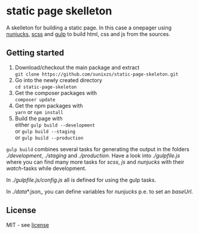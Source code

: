 # static page skelleton

A skelleton for building a static page. In this case a onepager using [nunjucks][1], [scss][2] and [gulp][3] to build html, css and js from the sources.

## Getting started

1. Download/checkout the main package and extract  
`git clone https://github.com/sunixzs/static-page-skeleton.git`
1. Go into the newly created directory  
`cd static-page-skeleton`
1. Get the composer packages with  
`composer update`
1. Get the npm packages with  
`yarn` or `npm install`
1. Build the page with  
either `gulp build --development`  
or `gulp build --staging`  
or `gulp build --production`

`gulp build` combines several tasks for generating the output in the folders _./development_, _./staging_ and _./production_. Have a look into _./gulpfile.js_ where you can find many more tasks for _scss_, _js_ and _nunjucks_ with their _watch_-tasks while development.

In _./gulpfile.js/config.js_ all is defined for using the gulp tasks.

In _./data_*.json_ you can define variables for _nunjucks_ p.e. to set an _baseUrl_.

## License

MIT - see [license](LICENSE)

[1]: https://mozilla.github.io/nunjucks/
[2]: https://sass-lang.com/
[3]: https://gulpjs.com/